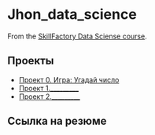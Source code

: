 # Jhon_data_science
From the [SkillFactory Data Sciense course](https://skillfactory.ru/data-scientist).

## Проекты

* [Проект 0. Игра: Угадай число](https://github.com/EvgeniiMashoshin/Jhon_data_science/commit/f48c276aafb3b6e7967530050f991e4cf8632258)
* [Проект 1._________](___)
* [Проект 2._________](___)


## Ссылка на резюме
